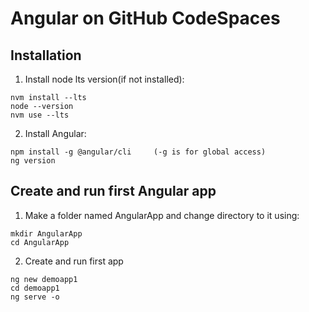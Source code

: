 # Angular on GitHub CodeSpaces

## Installation

1. Install node lts version(if not installed):
```
nvm install --lts
node --version
nvm use --lts
```

2. Install Angular: 
```
npm install -g @angular/cli     (-g is for global access)
ng version
```

## Create and run first Angular app

1. Make a folder named AngularApp and change directory to it using:
```
mkdir AngularApp
cd AngularApp
```
2. Create and run first app 
```
ng new demoapp1
cd demoapp1
ng serve -o
```
